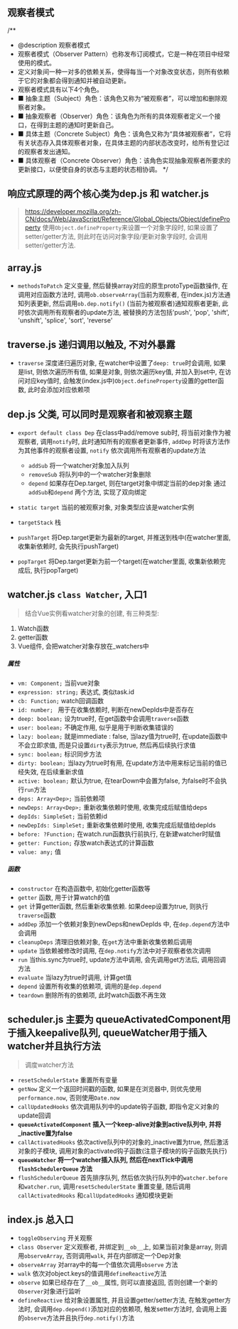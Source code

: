 ## 观察者模式
/**
* @description 观察者模式
* 观察者模式（Observer Pattern）也称发布订阅模式，它是一种在项目中经常使用的模式。
* 定义对象间一种一对多的依赖关系，使得每当一个对象改变状态，则所有依赖于它的对象都会得到通知并被自动更新。
* 观察者模式具有以下4个角色。
* ■ 抽象主题（Subject）角色：该角色又称为“被观察者”，可以增加和删除观察者对象。
* ■ 抽象观察者（Observer）角色：该角色为所有的具体观察者定义一个接口，在得到主题的通知时更新自己。
* ■ 具体主题（Concrete Subject）角色：该角色又称为“具体被观察者”，它将有关状态存入具体观察者对象，在具体主题的内部状态改变时，给所有登记过的观察者发出通知。
* ■ 具体观察者（Concrete Observer）角色：该角色实现抽象观察者所要求的更新接口，以便使自身的状态与主题的状态相协调。
*/

## 响应式原理的两个核心类为dep.js 和 watcher.js

> https://developer.mozilla.org/zh-CN/docs/Web/JavaScript/Reference/Global_Objects/Object/defineProperty 使用`Object.defineProperty`来设置一个对象字段时, 如果设置了setter/getter方法, 则此时在访问对象字段/更新对象字段时, 会调用setter/getter方法.
## array.js
* `methodsToPatch` 定义变量, 然后替换array对应的原生protoType函数操作, 在调用对应函数方法时, 调用`ob.observeArray`(当前为观察者, 在index.js)方法通知列表更新, 然后调用`ob.dep.notify()` (当前为被观察者)通知观察者更新, 此时依次调用所有观察者的update方法, 被替换的方法包括'push', 'pop', 'shift', 'unshift',  'splice', 'sort', 'reverse'

## traverse.js 递归调用以触及, 不对外暴露
* `traverse` 深度递归遍历对象, 在watcher中设置了`deep: true`时会调用, 如果是list, 则依次遍历所有值, 如果是对象, 则依次遍历key值, 并加入到set中, 在访问对应key值时, 会触发(index.js中)`Object.defineProperty`设置的getter函数, 此时会添加对应依赖项

## dep.js 父类, 可以同时是观察者和被观察主题
* `export default class Dep` 在class中add/remove sub时, 将当前对象作为被观察者, 调用`notify`时, 此时通知所有的观察者更新事件, `addDep` 时将该方法作为其他事件的观察者设置, `notify` 依次调用所有观察者的update方法
    * `addSub` 将一个watcher对象加入队列
    * `removeSub` 将队列中的一个watcher对象删除
    * `depend` 如果存在Dep.target, 则在target对象中绑定当前的dep对象
    通过 `addSub`和`depend` 两个方法, 实现了双向绑定

* `static target` 当前的被观察对象, 对象类型应该是watcher实例
* `targetStack` 栈
* `pushTarget` 将Dep.target更新为最新的target, 并推送到栈中(在watcher里面, 收集新依赖时, 会先执行pushTarget)
* `popTarget` 将Dep.target更新为前一个target(在watcher里面, 收集新依赖完成后, 执行popTarget)


## watcher.js   `class Watcher`, 入口1
> 结合Vue实例看watcher对象的创建, 有三种类型: 
  1. Watch函数
  2. getter函数 
  3. Vue组件, 会把watcher对象存放在_watchers中
##### 属性
  * `vm: Component;` 当前vue对象
  * `expression: string;` 表达式, 类似task.id
  * `cb: Function;` watch回调函数
  * `id: number; ` 用于在收集依赖时, 判断在newDepIds中是否存在
  * `deep: boolean;` 设为true时, 在get函数中会调用`traverse`函数
  * `user: boolean;` 不确定作用, 似乎是用于判断收集错误的
  * `lazy: boolean;` 就是immediate : false, 当lazy值为true时, 在update函数中不会立即求值, 而是只设置`dirty`表示为true, 然后再后续执行求值
  * `sync: boolean;` 标识同步方法
  * `dirty: boolean;` 当lazy为true时有用, 在update方法中用来标记当前的值已经失效, 在后续重新求值
  * `active: boolean;` 默认为true, 在tearDown中会置为false, 为false时不会执行`run`方法
  * `deps: Array<Dep>;` 当前依赖项
  * `newDeps: Array<Dep>;` 重新收集依赖时使用, 收集完成后赋值给deps
  * `depIds: SimpleSet;` 当前依赖id
  * `newDepIds: SimpleSet;` 重新收集依赖时使用, 收集完成后赋值给depIds
  * `before: ?Function;` 在watch.run函数执行前执行, 在新建watcher时赋值
  * `getter: Function;` 存放watch表达式的计算函数
  * `value: any;` 值
##### 函数
  * `constructor` 在构造函数中, 初始化getter函数等
  * `getter` 函数, 用于计算watch的值
  * `get` 计算getter函数, 然后重新收集依赖. 如果deep设置为true, 则执行`traverse`函数
  * `addDep` 添加一个依赖对象到newDeps和newDepIds 中, 在`dep.depend`方法中会调用
  * `cleanupDeps` 清理旧依赖对象, 在`get`方法中重新收集依赖后调用
  * `update` 当依赖被修改时调用, 在`dep.notify`方法中对子观察者依次调用
  * `run` 当this.sync为true时, update方法中调用, 会先调用get方法后, 调用回调方法
  * `evaluate` 当lazy为true时调用, 计算get值
  * `depend` 设置所有收集的依赖项, 调用的是`dep.depend`
  * `teardown` 删除所有的依赖项, 此时watch函数不再生效

## scheduler.js 主要为 queueActivatedComponent用于插入keepalive队列, queueWatcher用于插入watcher并且执行方法
> 调度watcher方法
* `resetSchedulerState` 重置所有变量
* `getNow` 定义一个返回时间戳的函数, 如果是在浏览器中, 则优先使用`performance.now`, 否则使用`Date.now`
* `callUpdatedHooks` 依次调用队列中的update钩子函数, 即指令定义对象的update回调
* **`queueActivatedComponent` 插入一个keep-alive对象到active队列中, 并将_inactive置为false**
* `callActivatedHooks` 依次active队列中的对象的_inactive置为true, 然后激活对象的子模块, 调用对象的activated钩子函数(注意子模块的钩子函数先执行)
* **`queueWatcher` 将一个watcher插入队列, 然后在nextTick中调用`flushSchedulerQueue` 方法**
* `flushSchedulerQueue` 首先排序队列, 然后依次执行队列中的`watcher.before`和`watcher.run`, 调用`resetSchedulerState` 重置变量, 随后调用`callActivatedHooks` 和`callUpdatedHooks` 通知模块更新

## index.js 总入口
* `toggleObserving` 开关观察
* `class Observer` 定义观察者, 并绑定到`__ob__`上, 如果当前对象是array, 则调用`observeArray`, 否则调用`walk`, 并在内部绑定一个Dep对象
* `observeArray` 对array中的每一个值依次调用`observe` 方法
* `walk` 依次对object.keys的值调用`defineReactive`方法
* `observe` 如果已经存在了`__ob__`属性, 则可以直接返回, 否则创建一个新的`Observer`对象进行监听
* `defineReactive` 给对象设置属性, 并且设置getter/setter方法, 在触发getter方法时, 会调用`dep.depend()`添加对应的依赖项, 触发setter方法时, 会调用上面的`observe`方法并且执行`dep.notify()`方法
